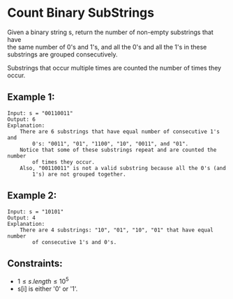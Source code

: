# Count Binary SubStrings

Given a binary string s, return the number of non-empty substrings that have  
the same number of 0's and 1's, and all the 0's and all the 1's in these  
substrings are grouped consecutively.

Substrings that occur multiple times are counted the number of times they  
occur.

 

## Example 1:
    
    Input: s = "00110011"
    Output: 6
    Explanation: 
        There are 6 substrings that have equal number of consecutive 1's and 
            0's: "0011", "01", "1100", "10", "0011", and "01".
        Notice that some of these substrings repeat and are counted the number
            of times they occur.
        Also, "00110011" is not a valid substring because all the 0's (and 
            1's) are not grouped together.

## Example 2:

    Input: s = "10101"
    Output: 4
    Explanation: 
        There are 4 substrings: "10", "01", "10", "01" that have equal number 
            of consecutive 1's and 0's.
    
        
        
## Constraints:

* $1 \le s.length \le 10^5$
* s[i] is either '0' or '1'.

